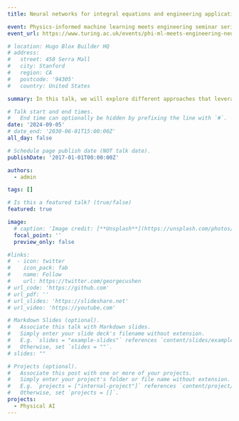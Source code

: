 ```yaml
---
title: Neural networks for integral equations and engineering applications @ The Alan Turing Institute

event: Physics-informed machine learning meets engineering seminar series
event_url: https://www.turing.ac.uk/events/phi-ml-meets-engineering-neural-networks-integral-equations-and-engineering-applications

# location: Hugo Blox Builder HQ
# address:
#   street: 450 Serra Mall
#   city: Stanford
#   region: CA
#   postcode: '94305'
#   country: United States

summary: In this talk, we will explore different approaches that leverage neural networks for solving integral equations that appear in engineering applications. First, we introduce a physics-informed neural network for the problem of calculating line integrals in pathloss prediction. The method provides physically consistent pathloss estimates, while offering fast inference times and automatic differentiation useful for downstream tasks such as localization and network planning. Second, we introduce an approach to decompose neural networks into lower-dimensional models using the ANOVA decomposition. This Neural-ANOVA decomposition builds on closed-form integration over subspaces and enables an analysis of all learned interaction effects. Lastly, we discuss the application of Laplace techniques for designing neural networks to solve integrals over a particular class of polytopes that are given as the intersection of the simplex and an affine subspace. We show that classical deep neural networks with specialized activation functions can be designed to solve this problem in closed-form without training. These approaches collectively demonstrate the potential of neural networks for integral equations and advancing engineering applications through tailored network architectures and training methods.

# Talk start and end times.
#   End time can optionally be hidden by prefixing the line with `#`.
date: '2024-09-05'
# date_end: '2030-06-01T15:00:00Z'
all_day: false

# Schedule page publish date (NOT talk date).
publishDate: '2017-01-01T00:00:00Z'

authors:
  - admin

tags: []

# Is this a featured talk? (true/false)
featured: true

image:
  # caption: 'Image credit: [**Unsplash**](https://unsplash.com/photos/bzdhc5b3Bxs)'
  focal_point: ''
  preview_only: false

#links:
#  - icon: twitter
#    icon_pack: fab
#    name: Follow
#    url: https://twitter.com/georgecushen
# url_code: 'https://github.com'
# url_pdf: ''
# url_slides: 'https://slideshare.net'
# url_video: 'https://youtube.com'

# Markdown Slides (optional).
#   Associate this talk with Markdown slides.
#   Simply enter your slide deck's filename without extension.
#   E.g. `slides = "example-slides"` references `content/slides/example-slides.md`.
#   Otherwise, set `slides = ""`.
# slides: ""

# Projects (optional).
#   Associate this post with one or more of your projects.
#   Simply enter your project's folder or file name without extension.
#   E.g. `projects = ["internal-project"]` references `content/project/deep-learning/index.md`.
#   Otherwise, set `projects = []`.
projects:
  - Physical AI
---
```


<!-- {{% callout note %}}
Click on the **Slides** button above to view the built-in slides feature.
{{% /callout %}}

Slides can be added in a few ways:

- **Create** slides using Hugo Blox Builder's [_Slides_](https://docs.hugoblox.com/reference/content-types/) feature and link using `slides` parameter in the front matter of the talk file
- **Upload** an existing slide deck to `static/` and link using `url_slides` parameter in the front matter of the talk file
- **Embed** your slides (e.g. Google Slides) or presentation video on this page using [shortcodes](https://docs.hugoblox.com/reference/markdown/).

Further event details, including [page elements](https://docs.hugoblox.com/reference/markdown/) such as image galleries, can be added to the body of this page. -->
